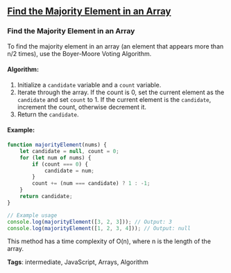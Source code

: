 ## [Find the Majority Element in an Array](#find-the-majority-element-in-an-array)

### Find the Majority Element in an Array

To find the majority element in an array (an element that appears more than n/2 times), use the Boyer-Moore Voting Algorithm.

#### Algorithm:
1. Initialize a `candidate` variable and a `count` variable.
2. Iterate through the array. If the count is 0, set the current element as the `candidate` and set `count` to 1. If the current element is the `candidate`, increment the count, otherwise decrement it.
3. Return the `candidate`.

#### Example:
```javascript
function majorityElement(nums) {
    let candidate = null, count = 0;
    for (let num of nums) {
        if (count === 0) {
            candidate = num;
        }
        count += (num === candidate) ? 1 : -1;
    }
    return candidate;
}

// Example usage
console.log(majorityElement([3, 2, 3])); // Output: 3
console.log(majorityElement([1, 2, 3, 4])); // Output: null
```

This method has a time complexity of O(n), where n is the length of the array.

**Tags**: intermediate, JavaScript, Arrays, Algorithm


